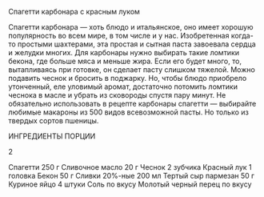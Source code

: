 Спагетти карбонара с красным луком

Спагетти карбонара — хоть блюдо и итальянское, оно имеет хорошую популярность во всем мире, в том числе и у нас. Изобретенная когда-то простыми шахтерами, эта простая и сытная паста завоевала сердца и желудки многих. Для карбонары нужно выбирать такие ломтики бекона, где больше мяса и меньше жира. Если его будет много, то, вытапливаясь при готовке, он сделает пасту слишком тяжелой. Можно подавить чеснок и бросить в поджарку. Но, чтобы блюдо приобрело утонченный, еле уловимый аромат, достаточно потомить ломтики чеснока в масле и убрать из сковороды спустя пару минут. Не обязательно использовать в рецепте карбонары спагетти — выбирайте любимые макароны из 500 видов всевозможной пасты. Но только из твердых сортов пшеницы.

ИНГРЕДИЕНТЫ
ПОРЦИИ

2

Спагетти
250 г
Сливочное масло
20 г
Чеснок
2 зубчика
Красный лук
1 головка
Бекон
50 г
Сливки 20%-ные
200 мл
Тертый сыр пармезан
50 г
Куриное яйцо
4 штуки
Соль
по вкусу
Молотый черный перец
по вкусу